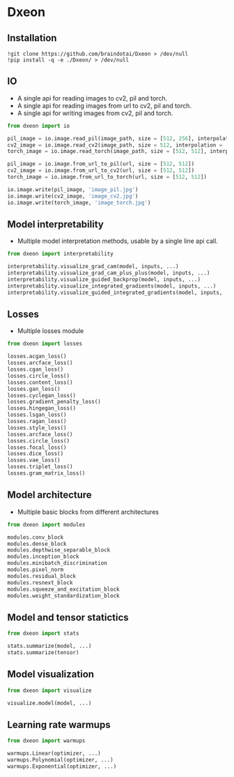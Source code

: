 # Dxeon

## Installation

```
!git clone https://github.com/braindotai/Dxeon > /dev/null
!pip install -q -e ./Dxeon/ > /dev/null
```

## IO

- A single api for reading images to cv2, pil and torch.
- A single api for reading images from url to cv2, pil and torch.
- A single api for writing images from cv2, pil and torch.

```python
from dxeon import io

pil_image = io.image.read_pil(image_path, size = [512, 256], interpolation = 'bicubic')
cv2_image = io.image.read_cv2(image_path, size = 512, interpolation = 'cubic')
torch_image = io.image.read_torch(image_path, size = [512, 512], interpolation = 'bilinear')

pil_image = io.image.from_url_to_pil(url, size = [512, 512])
cv2_image = io.image.from_url_to_cv2(url, size = [512, 512])
torch_image = io.image.from_url_to_torch(url, size = [512, 512])

io.image.write(pil_image, 'image_pil.jpg')
io.image.write(cv2_image, 'image_cv2.jpg')
io.image.write(torch_image, 'image_torch.jpg')
```

## Model interpretability

- Multiple model interpretation methods, usable by a single line api call.

```python
from dxeon import interpretability

interpretability.visualize_grad_cam(model, inputs, ...)
interpretability.visualize_grad_cam_plus_plus(model, inputs, ...)
interpretability.visualize_guided_backprop(model, inputs, ...)
interpretability.visualize_integrated_gradients(model, inputs, ...)
interpretability.visualize_guided_integrated_gradients(model, inputs, ...)
```

## Losses

- Multiple losses module

```python
from dxeon import losses

losses.acgan_loss()
losses.arcface_loss()
losses.cgan_loss()
losses.circle_loss()
losses.content_loss()
losses.gan_loss()
losses.cyclegan_loss()
losses.gradient_penalty_loss()
losses.hingegan_loss()
losses.lsgan_loss()
losses.ragan_loss()
losses.style_loss()
losses.arcface_loss()
losses.circle_loss()
losses.focal_loss()
losses.dice_loss()
losses.vae_loss()
losses.triplet_loss()
losses.gram_matrix_loss()

```

## Model architecture

- Multiple basic blocks from different architectures

```python
from dxeon import modules

modules.conv_block
modules.dense_block
modules.depthwise_separable_block
modules.inception_block
modules.minibatch_discrimination
modules.pixel_norm
modules.residual_block
modules.resnext_block
modules.squeeze_and_excitation_block
modules.weight_standardization_block
```

## Model and tensor statictics

```python
from dxeon import stats

stats.summarize(model, ...)
stats.summarize(tensor)
```

## Model visualization

```python
from dxeon import visualize

visualize.model(model, ...)
```

## Learning rate warmups

```python
from dxeon import warmups

warmups.Linear(optimizer, ...)
warmups.Polynomial(optimizer, ...)
warmups.Exponential(optimizer, ...)
```